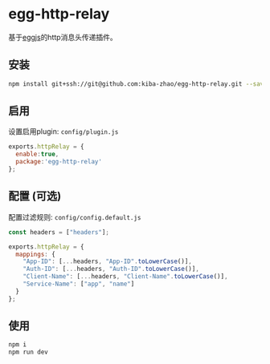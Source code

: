 # egg-http-relay #
基于[eggjs](https://eggjs.org/zh-cn/index.html)的http消息头传递插件。

## 安装 ##
```bash
npm install git+ssh://git@github.com:kiba-zhao/egg-http-relay.git --save
```

## 启用 ##
设置启用plugin: `config/plugin.js`
```javascript
exports.httpRelay = {
  enable:true,
  package:'egg-http-relay'
};
```

## 配置 (可选) ##
配置过滤规则: `config/config.default.js`
```javascript
const headers = ["headers"];

exports.httpRelay = {
  mappings: {
    "App-ID": [...headers, "App-ID".toLowerCase()],
    "Auth-ID": [...headers, "Auth-ID".toLowerCase()],
    "Client-Name": [...headers, "Client-Name".toLowerCase()],
    "Service-Name": ["app", "name"]
  }
};
```

## 使用 ##

```bash
npm i
npm run dev
```
